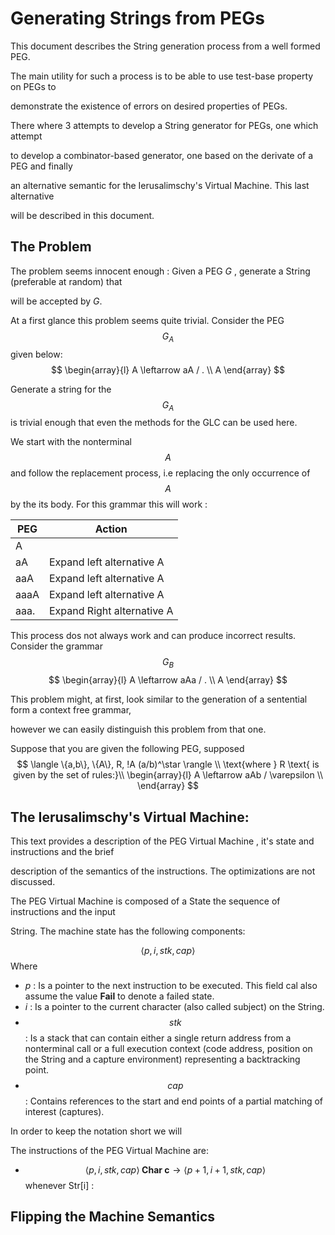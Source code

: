 # Generating Strings from PEGs



This document describes the String generation process from a well formed PEG.

The main utility for such a process is  to be able to use test-base property on PEGs to

demonstrate the existence of errors  on desired properties of PEGs. 



There where 3 attempts to develop a String generator for PEGs, one which attempt

to develop a combinator-based generator, one based on the derivate of a PEG and finally

an alternative semantic for the Ierusalimschy's Virtual Machine. This last alternative

will be described in this document. 



## The Problem 



The problem seems innocent enough : Given a PEG  $G$ , generate a String (preferable at random) that 

will be accepted by $G$. 



At a first glance this problem seems quite trivial. Consider the PEG $$G_{A}$$ given below: 
$$
\begin{array}{l}
    A \leftarrow aA / . \\
    A
\end{array}
$$

Generate a string for the $$G_{A}$$ is trivial enough that even the methods for the GLC can be used here. 

We start with the nonterminal $$A$$ and follow the replacement process, i.e replacing the only occurrence of $$A$$ by the its body. For this grammar this will work :



|   PEG   | Action |
| --- | ---            |
| A   |               |
| aA| Expand left alternative A   |
| aaA | Expand left alternative A |
| aaaA | Expand left alternative A |
| aaa. | Expand Right alternative A |



This process dos not always work and can produce incorrect results. Consider the grammar $$G_B$$ 
$$
\begin{array}{l}    
    A \leftarrow aAa / . \\
    A
\end{array}
$$






This problem might, at first, look similar to the generation of a sentential form a context free grammar, 

however we can easily distinguish this problem from that one. 

  

  

Suppose that you are given the following PEG, supposed 
$$
\langle \{a,b\}, \{A\}, R, !A (a/b)^\star \rangle \\
\text{where } R \text{ is given by the set of rules:}\\
\begin{array}{l}
A \leftarrow aAb / \varepsilon \\
\end{array}
$$


## The Ierusalimschy's Virtual Machine:

<!--(Skip this section if you are already familiar with it)-->

This text provides a description of the PEG Virtual Machine , it's state and instructions and the brief 

description of the semantics of the instructions.  The optimizations are not discussed. 

The PEG Virtual Machine is composed of a State the sequence of instructions and  the input

String.  The machine state has the following  components: 


$$
\langle p ,i, stk, cap \rangle
$$
Where

- $p$ : Is a pointer to the next instruction to be executed. This field cal also assume the value **Fail** to denote a failed state.  
- $i$ : Is a pointer to the current character (also called subject) on the String.
- $$stk$$ : Is a stack that can contain either a single return address from a nonterminal call or a full execution context (code address, position on the String and a capture environment) representing a backtracking point. 
- $$cap$$ : Contains references to the start and end points of a partial matching of interest (captures). 



In order to keep the notation short we will 

The instructions of the PEG Virtual Machine are: 


- $$\langle p ,i, stk, cap \rangle \;  \textbf{Char c} \to \langle p+1 ,i+1, stk, cap \rangle$$ whenever Str[i]  : 





## Flipping the Machine Semantics





